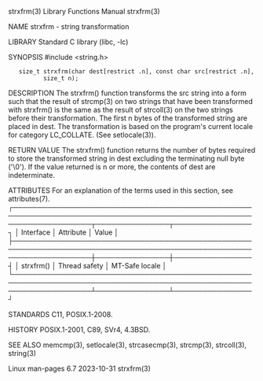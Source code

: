 strxfrm(3)							   Library Functions Manual							    strxfrm(3)

NAME
       strxfrm - string transformation

LIBRARY
       Standard C library (libc, -lc)

SYNOPSIS
       #include <string.h>

       size_t strxfrm(char dest[restrict .n], const char src[restrict .n],
		      size_t n);

DESCRIPTION
       The strxfrm() function transforms the src string into a form such that the result of strcmp(3) on two strings that have been transformed with strxfrm()
       is  the	same  as  the  result of strcoll(3) on the two strings before their transformation.  The first n bytes of the transformed string are placed in
       dest.  The transformation is based on the program's current locale for category LC_COLLATE.  (See setlocale(3)).

RETURN VALUE
       The strxfrm() function returns the number of bytes required to store the transformed string in dest excluding the terminating null byte ('\0').	If the
       value returned is n or more, the contents of dest are indeterminate.

ATTRIBUTES
       For an explanation of the terms used in this section, see attributes(7).
       ┌────────────────────────────────────────────────────────────────────────────────────────────────────────────────────┬───────────────┬────────────────┐
       │ Interface													    │ Attribute	    │ Value	     │
       ├────────────────────────────────────────────────────────────────────────────────────────────────────────────────────┼───────────────┼────────────────┤
       │ strxfrm()													    │ Thread safety │ MT-Safe locale │
       └────────────────────────────────────────────────────────────────────────────────────────────────────────────────────┴───────────────┴────────────────┘

STANDARDS
       C11, POSIX.1-2008.

HISTORY
       POSIX.1-2001, C89, SVr4, 4.3BSD.

SEE ALSO
       memcmp(3), setlocale(3), strcasecmp(3), strcmp(3), strcoll(3), string(3)

Linux man-pages 6.7							  2023-10-31								    strxfrm(3)
